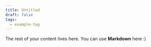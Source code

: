 ```yaml
---
title: Untitled
draft: false
tags:
  - example-tag
---
```


The rest of your content lives here. You can use **Markdown** here :)